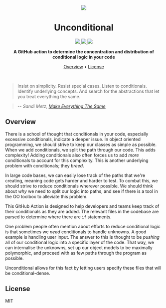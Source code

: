 <div align="center">

<img src="https://github.com/gabrielbarker/Unconditional/blob/use-inputs-instead-of-a-config-file/img/unconditional.logo.png"/>

<h1>Unconditional</h1>
  <a href="https://travis-ci.com/github/gabrielbarker/Unconditional">
    <img src="https://travis-ci.com/gabrielbarker/Unconditional.svg?branch=master"/>
  </a>
  <a href="https://codecov.io/gh/gabrielbarker/Unconditional">
    <img src="https://codecov.io/gh/gabrielbarker/Unconditional/branch/master/graph/badge.svg" />
  </a>
  <a href="https://opensource.org/licenses/MIT">
    <img src="https://img.shields.io/badge/license-MIT-blue.svg" />
  </a>

<b>A GitHub action to determine the concentration and distribution of conditional logic in your code</b>

<a href="#overview">Overview</a> •
<a href="#license">License</a>

</div>
<br>

> Insist on simplicity. Resist special cases. Listen to conditionals. Identify underlying concepts. And search for the abstractions that let you treat everything the same.

> -- _Sandi Metz, [Make Everything The Same](https://sandimetz.com/blog/2016/6/9/make-everything-the-same)_

## Overview

There is a school of thought that conditionals in your code, especially excessive conditionals, indicate a deeper issue. In object oriented programming, we should strive to keep our classes as simple as possible. When we add conditionals, we split the path through our code. This adds complexity! Adding conditionals also often forces us to add _more_ conditionals to account for this complexity. This is another underlying problem with conditionals; they _breed_.

In large code bases, we can easily lose track of the paths that we're creating, meaning code gets harder and harder to test. To combat this, we should strive to reduce conditionals wherever possible. We should think about _why_ we need to split our logic into paths, and see if there is a tool in the OO toolbox to alleviate this problem.

This GitHub Action is designed to help developers and teams keep track of their conditionals as they are added. The relevant files in the codebase are parsed to determine where there are `if` statements.

One problem people often mention about efforts to reduce conditional logic is that sometimes we _need_ conditionals to handle unknowns. A good example is handling user input. The answer to this is thought to be _pushing_ all of our conditional logic into a specific layer of the code. That way, we can internalise the unknowns, set up our object models to be maximally polymorphic, and proceed with as few paths through the program as possible.

Unconditional allows for this fact by letting users specify these files that will be conditional-dense.

## License

MIT
